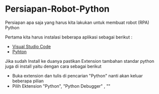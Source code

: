 # Persiapan-Robot-Python

Persiapan apa saja yang harus kita lakukan untuk membuat robot (RPA) Python 

Pertama kita harus instalasi beberapa aplikasi sebagai berikut :

- [Visual Studio Code](https://code.visualstudio.com/download#)
- [Pyhton](https://www.python.org/downloads/)
  
Jika sudah Install ke duanya pastikan Extension tambahan standar python juga di install yaitu dengan cara sebagai berikut 

- Buka extension dan tulis di pencarian "Python" nanti akan keluar beberapa pilian 
- Pilih Ektension "Python", "Python Debugger" , ""
